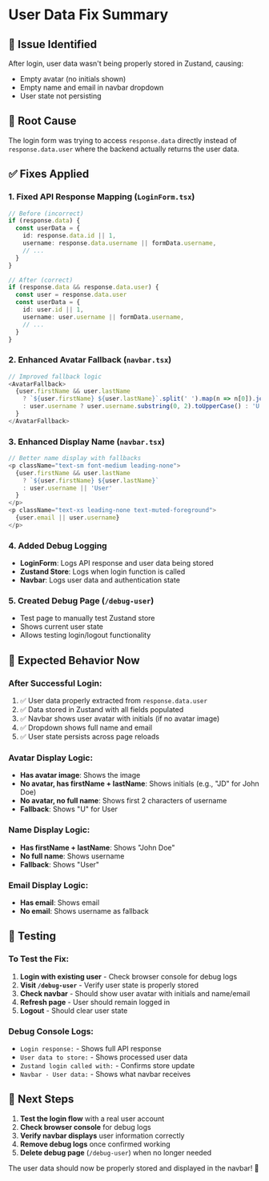 # User Data Fix Summary

## 🐛 **Issue Identified**
After login, user data wasn't being properly stored in Zustand, causing:
- Empty avatar (no initials shown)
- Empty name and email in navbar dropdown
- User state not persisting

## 🔧 **Root Cause**
The login form was trying to access `response.data` directly instead of `response.data.user` where the backend actually returns the user data.

## ✅ **Fixes Applied**

### **1. Fixed API Response Mapping** (`LoginForm.tsx`)
```typescript
// Before (incorrect)
if (response.data) {
  const userData = {
    id: response.data.id || 1,
    username: response.data.username || formData.username,
    // ...
  }
}

// After (correct)
if (response.data && response.data.user) {
  const user = response.data.user
  const userData = {
    id: user.id || 1,
    username: user.username || formData.username,
    // ...
  }
}
```

### **2. Enhanced Avatar Fallback** (`navbar.tsx`)
```typescript
// Improved fallback logic
<AvatarFallback>
  {user.firstName && user.lastName 
    ? `${user.firstName} ${user.lastName}`.split(' ').map(n => n[0]).join('').toUpperCase()
    : user.username ? user.username.substring(0, 2).toUpperCase() : 'U'
  }
</AvatarFallback>
```

### **3. Enhanced Display Name** (`navbar.tsx`)
```typescript
// Better name display with fallbacks
<p className="text-sm font-medium leading-none">
  {user.firstName && user.lastName 
    ? `${user.firstName} ${user.lastName}`
    : user.username || 'User'
  }
</p>
<p className="text-xs leading-none text-muted-foreground">
  {user.email || user.username}
</p>
```

### **4. Added Debug Logging**
- **LoginForm**: Logs API response and user data being stored
- **Zustand Store**: Logs when login function is called
- **Navbar**: Logs user data and authentication state

### **5. Created Debug Page** (`/debug-user`)
- Test page to manually test Zustand store
- Shows current user state
- Allows testing login/logout functionality

## 🎯 **Expected Behavior Now**

### **After Successful Login:**
1. ✅ User data properly extracted from `response.data.user`
2. ✅ Data stored in Zustand with all fields populated
3. ✅ Navbar shows user avatar with initials (if no avatar image)
4. ✅ Dropdown shows full name and email
5. ✅ User state persists across page reloads

### **Avatar Display Logic:**
- **Has avatar image**: Shows the image
- **No avatar, has firstName + lastName**: Shows initials (e.g., "JD" for John Doe)
- **No avatar, no full name**: Shows first 2 characters of username
- **Fallback**: Shows "U" for User

### **Name Display Logic:**
- **Has firstName + lastName**: Shows "John Doe"
- **No full name**: Shows username
- **Fallback**: Shows "User"

### **Email Display Logic:**
- **Has email**: Shows email
- **No email**: Shows username as fallback

## 🧪 **Testing**

### **To Test the Fix:**
1. **Login with existing user** - Check browser console for debug logs
2. **Visit `/debug-user`** - Verify user state is properly stored
3. **Check navbar** - Should show user avatar with initials and name/email
4. **Refresh page** - User should remain logged in
5. **Logout** - Should clear user state

### **Debug Console Logs:**
- `Login response:` - Shows full API response
- `User data to store:` - Shows processed user data
- `Zustand login called with:` - Confirms store update
- `Navbar - User data:` - Shows what navbar receives

## 🚀 **Next Steps**

1. **Test the login flow** with a real user account
2. **Check browser console** for debug logs
3. **Verify navbar displays** user information correctly
4. **Remove debug logs** once confirmed working
5. **Delete debug page** (`/debug-user`) when no longer needed

The user data should now be properly stored and displayed in the navbar! 🎉
